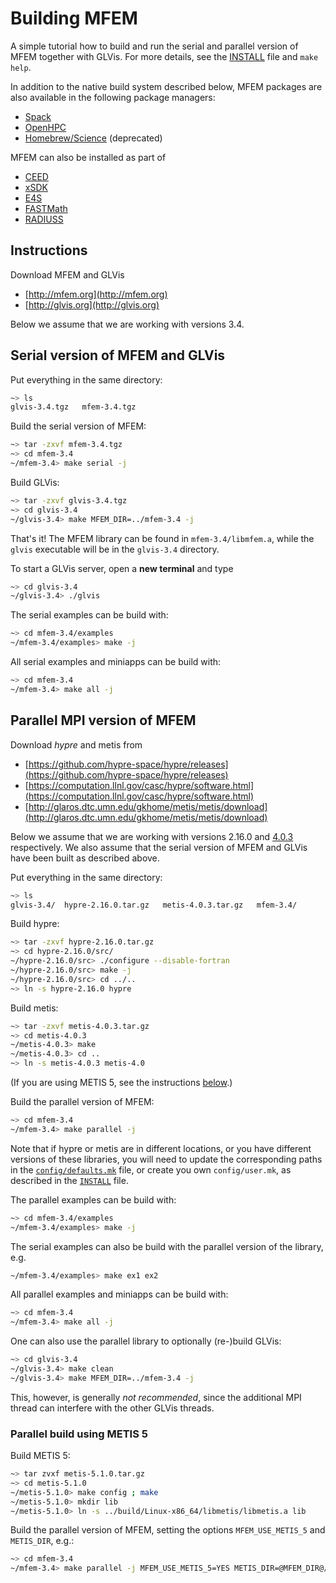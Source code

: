 # Building MFEM

A simple tutorial how to build and run the serial and parallel version of MFEM
together with GLVis. For more details, see the
[INSTALL](https://raw.githubusercontent.com/mfem/mfem/master/INSTALL) file and
`make help`.

In addition to the native build system described below, MFEM packages are
also available in the following package managers:

- [Spack](https://github.com/spack/spack)
- [OpenHPC](http://openhpc.community/downloads)
- [Homebrew/Science](https://github.com/Homebrew/homebrew-science) (deprecated)

MFEM can also be installed as part of

- [CEED](https://ceed.exascaleproject.org/software)
- [xSDK](https://xsdk.info)
- [E4S](https://e4s-project.github.io)
- [FASTMath](https://fastmath-scidac.llnl.gov/software-catalog.html)
- [RADIUSS](https://software.llnl.gov/radiuss)

## Instructions

Download MFEM and GLVis

  - [http://mfem.org](http://mfem.org)
  - [http://glvis.org](http://glvis.org)

Below we assume that we are working with versions 3.4.

## Serial version of MFEM and GLVis

Put everything in the same directory:
```sh
~> ls
glvis-3.4.tgz   mfem-3.4.tgz
```

Build the serial version of MFEM:
```sh
~> tar -zxvf mfem-3.4.tgz
~> cd mfem-3.4
~/mfem-3.4> make serial -j
```

Build GLVis:
```sh
~> tar -zxvf glvis-3.4.tgz
~> cd glvis-3.4
~/glvis-3.4> make MFEM_DIR=../mfem-3.4 -j
```

That's it! The MFEM library can be found in `mfem-3.4/libmfem.a`, while the
`glvis` executable will be in the `glvis-3.4` directory.

To start a GLVis server, open a **new terminal** and type
```sh
~> cd glvis-3.4
~/glvis-3.4> ./glvis
```

The serial examples can be build with:
```sh
~> cd mfem-3.4/examples
~/mfem-3.4/examples> make -j
```

All serial examples and miniapps can be build with:
```sh
~> cd mfem-3.4
~/mfem-3.4> make all -j
```

## Parallel MPI version of MFEM

Download *hypre* and metis from

  - [https://github.com/hypre-space/hypre/releases](https://github.com/hypre-space/hypre/releases)
  - [https://computation.llnl.gov/casc/hypre/software.html](https://computation.llnl.gov/casc/hypre/software.html)
  - [http://glaros.dtc.umn.edu/gkhome/metis/metis/download](http://glaros.dtc.umn.edu/gkhome/metis/metis/download)

Below we assume that we are working with versions 2.16.0 and
[4.0.3](http://glaros.dtc.umn.edu/gkhome/fetch/sw/metis/OLD/metis-4.0.3.tar.gz)
respectively. We also assume that the serial version of MFEM and GLVis have been
built as described above.

Put everything in the same directory:
```sh
~> ls
glvis-3.4/  hypre-2.16.0.tar.gz   metis-4.0.3.tar.gz   mfem-3.4/
```

Build hypre:
```sh
~> tar -zxvf hypre-2.16.0.tar.gz
~> cd hypre-2.16.0/src/
~/hypre-2.16.0/src> ./configure --disable-fortran
~/hypre-2.16.0/src> make -j
~/hypre-2.16.0/src> cd ../..
~> ln -s hypre-2.16.0 hypre
```

Build metis:
```sh
~> tar -zxvf metis-4.0.3.tar.gz
~> cd metis-4.0.3
~/metis-4.0.3> make
~/metis-4.0.3> cd ..
~> ln -s metis-4.0.3 metis-4.0
```

(If you are using METIS 5, see the instructions
[below](#parallel-build-using-metis-5).)

Build the parallel version of MFEM:
```sh
~> cd mfem-3.4
~/mfem-3.4> make parallel -j
```

Note that if hypre or metis are in different locations, or you have different
versions of these libraries, you will need to update the corresponding paths in
the
[`config/defaults.mk`](https://raw.githubusercontent.com/mfem/mfem/master/config/defaults.mk)
file, or create you own `config/user.mk`, as described in the
[`INSTALL`](https://raw.githubusercontent.com/mfem/mfem/master/INSTALL) file.

The parallel examples can be build with:
```sh
~> cd mfem-3.4/examples
~/mfem-3.4/examples> make -j
```

The serial examples can also be build with the parallel version of the library,
e.g.
```sh
~/mfem-3.4/examples> make ex1 ex2
```

All parallel examples and miniapps can be build with:
```sh
~> cd mfem-3.4
~/mfem-3.4> make all -j
```

One can also use the parallel library to optionally (re-)build GLVis:
```sh
~> cd glvis-3.4
~/glvis-3.4> make clean
~/glvis-3.4> make MFEM_DIR=../mfem-3.4 -j
```
This, however, is generally _not recommended_, since the additional MPI thread
can interfere with the other GLVis threads.

### Parallel build using METIS 5

Build METIS 5:
```sh
~> tar zvxf metis-5.1.0.tar.gz
~> cd metis-5.1.0
~/metis-5.1.0> make config ; make
~/metis-5.1.0> mkdir lib
~/metis-5.1.0> ln -s ../build/Linux-x86_64/libmetis/libmetis.a lib
```

Build the parallel version of MFEM, setting the options `MFEM_USE_METIS_5` and
`METIS_DIR`, e.g.:
```sh
~> cd mfem-3.4
~/mfem-3.4> make parallel -j MFEM_USE_METIS_5=YES METIS_DIR=@MFEM_DIR@/../metis-5.1.0
```
